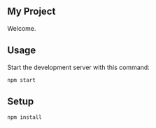 My Project
---

Welcome.

Usage
---

Start the development server with this command:

```
npm start
```

Setup
---

```
npm install
```
